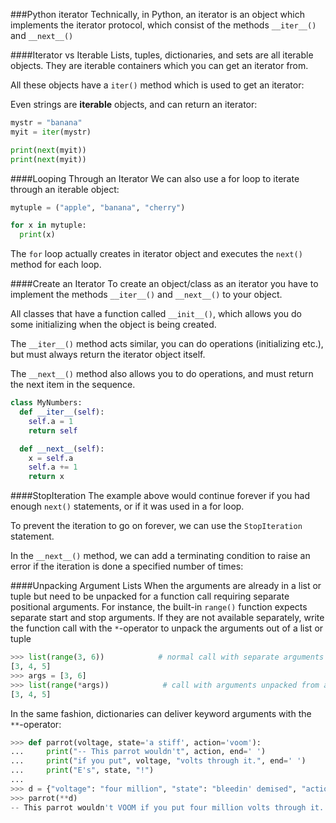 ###Python iterator
Technically, in Python, an iterator is an object which implements the iterator protocol, which consist of the methods `__iter__()` and `__next__()`

####Iterator vs Iterable
Lists, tuples, dictionaries, and sets are all iterable objects. They are iterable containers which you can get an iterator from.

All these objects have a `iter()` method which is used to get an iterator:

Even strings are **iterable** objects, and can return an iterator:

```Python
mystr = "banana"
myit = iter(mystr)

print(next(myit))
print(next(myit))
```
####Looping Through an Iterator
We can also use a for loop to iterate through an iterable object:
```Python
mytuple = ("apple", "banana", "cherry")

for x in mytuple:
  print(x)
```
The `for` loop actually creates in iterator object and executes the `next()` method for each loop.

####Create an Iterator
To create an object/class as an iterator you have to implement the methods `__iter__()` and `__next__()` to your object.

All classes that have a function called `__init__()`, which allows you do some initializing when the object is being created.

The `__iter__()` method acts similar, you can do operations (initializing etc.), but must always return the iterator object itself.

The `__next__()` method also allows you to do operations, and must return the next item in the sequence.

```Python
class MyNumbers:
  def __iter__(self):
    self.a = 1
    return self

  def __next__(self):
    x = self.a
    self.a += 1
    return x
```

####StopIteration
The example above would continue forever if you had enough `next()` statements, or if it was used in a for loop.

To prevent the iteration to go on forever, we can use the `StopIteration` statement.

In the `__next__()` method, we can add a terminating condition to raise an error if the iteration is done a specified number of times:

####Unpacking Argument Lists
When the arguments are already in a list or tuple but need to be unpacked for a function call requiring separate positional arguments. 
For instance, the built-in `range()` function expects separate start and stop arguments. If they are not available separately, write the function call with the `*`-operator to unpack the arguments out of a list or tuple
```Python
>>> list(range(3, 6))            # normal call with separate arguments
[3, 4, 5]
>>> args = [3, 6]
>>> list(range(*args))            # call with arguments unpacked from a list
[3, 4, 5]
```
In the same fashion, dictionaries can deliver keyword arguments with the `**`-operator:
```Python
>>> def parrot(voltage, state='a stiff', action='voom'):
...     print("-- This parrot wouldn't", action, end=' ')
...     print("if you put", voltage, "volts through it.", end=' ')
...     print("E's", state, "!")
...
>>> d = {"voltage": "four million", "state": "bleedin' demised", "action": "VOOM"}
>>> parrot(**d)
-- This parrot wouldn't VOOM if you put four million volts through it. E's bleedin' demised !
```